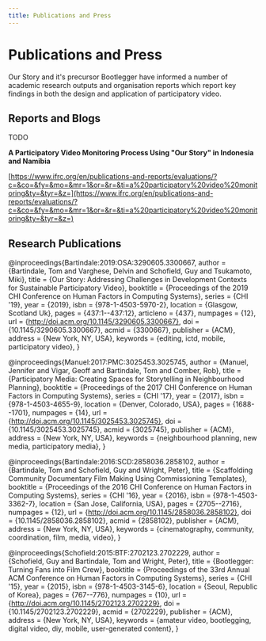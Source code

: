 ```yaml
---
title: Publications and Press
---
```


# Publications and Press

<Leader>

Our Story and it's precursor Bootlegger have informed a number of academic research outputs and organisation reports which report key findings in both the design and application of participatory video.

</Leader>

## Reports and Blogs

TODO


**A Participatory Video Monitoring Process Using "Our Story" in Indonesia and Namibia**

[https://www.ifrc.org/en/publications-and-reports/evaluations/?c=&co=&fy=&mo=&mr=1&or=&r=&ti=a%20participatory%20video%20monitoring&ty=&tyr=&z=](https://www.ifrc.org/en/publications-and-reports/evaluations/?c=&co=&fy=&mo=&mr=1&or=&r=&ti=a%20participatory%20video%20monitoring&ty=&tyr=&z=)

## Research Publications

<ClientOnly>

<Citation>

@inproceedings{Bartindale:2019:OSA:3290605.3300667,
 author = {Bartindale, Tom and Varghese, Delvin and Schofield, Guy and Tsukamoto, Miki},
 title = {Our Story: Addressing Challenges in Development Contexts for Sustainable Participatory Video},
 booktitle = {Proceedings of the 2019 CHI Conference on Human Factors in Computing Systems},
 series = {CHI '19},
 year = {2019},
 isbn = {978-1-4503-5970-2},
 location = {Glasgow, Scotland Uk},
 pages = {437:1--437:12},
 articleno = {437},
 numpages = {12},
 url = {http://doi.acm.org/10.1145/3290605.3300667},
 doi = {10.1145/3290605.3300667},
 acmid = {3300667},
 publisher = {ACM},
 address = {New York, NY, USA},
 keywords = {editing, ictd, mobile, participatory video},
}

</Citation>

<Citation>

@inproceedings{Manuel:2017:PMC:3025453.3025745,
 author = {Manuel, Jennifer and Vigar, Geoff and Bartindale, Tom and Comber, Rob},
 title = {Participatory Media: Creating Spaces for Storytelling in Neighbourhood Planning},
 booktitle = {Proceedings of the 2017 CHI Conference on Human Factors in Computing Systems},
 series = {CHI '17},
 year = {2017},
 isbn = {978-1-4503-4655-9},
 location = {Denver, Colorado, USA},
 pages = {1688--1701},
 numpages = {14},
 url = {http://doi.acm.org/10.1145/3025453.3025745},
 doi = {10.1145/3025453.3025745},
 acmid = {3025745},
 publisher = {ACM},
 address = {New York, NY, USA},
 keywords = {neighbourhood planning, new media, participatory media},
} 

</Citation>

<Citation>

@inproceedings{Bartindale:2016:SCD:2858036.2858102,
 author = {Bartindale, Tom and Schofield, Guy and Wright, Peter},
 title = {Scaffolding Community Documentary Film Making Using Commissioning Templates},
 booktitle = {Proceedings of the 2016 CHI Conference on Human Factors in Computing Systems},
 series = {CHI '16},
 year = {2016},
 isbn = {978-1-4503-3362-7},
 location = {San Jose, California, USA},
 pages = {2705--2716},
 numpages = {12},
 url = {http://doi.acm.org/10.1145/2858036.2858102},
 doi = {10.1145/2858036.2858102},
 acmid = {2858102},
 publisher = {ACM},
 address = {New York, NY, USA},
 keywords = {cinematography, community, coordination, film, media, video},
} 

</Citation>

<Citation>

@inproceedings{Schofield:2015:BTF:2702123.2702229,
 author = {Schofield, Guy and Bartindale, Tom and Wright, Peter},
 title = {Bootlegger: Turning Fans into Film Crew},
 booktitle = {Proceedings of the 33rd Annual ACM Conference on Human Factors in Computing Systems},
 series = {CHI '15},
 year = {2015},
 isbn = {978-1-4503-3145-6},
 location = {Seoul, Republic of Korea},
 pages = {767--776},
 numpages = {10},
 url = {http://doi.acm.org/10.1145/2702123.2702229},
 doi = {10.1145/2702123.2702229},
 acmid = {2702229},
 publisher = {ACM},
 address = {New York, NY, USA},
 keywords = {amateur video, bootlegging, digital video, diy, mobile, user-generated content},
}

</Citation>

</ClientOnly>